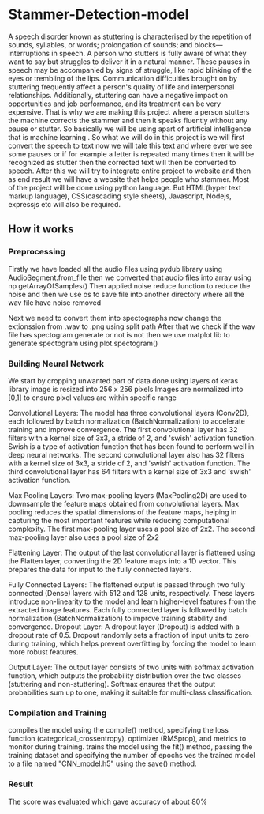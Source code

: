 # Stammer-Detection-model
A speech disorder known as stuttering is characterised by the repetition of sounds, syllables, or words; prolongation of sounds; and blocks—interruptions in speech. A person who stutters is fully aware of what they want to say but struggles to deliver it in a natural manner. These pauses in speech may be accompanied by signs of struggle, like rapid blinking of the eyes or trembling of the lips. Communication difficulties brought on by stuttering frequently affect a person's quality of life and interpersonal relationships. Additionally, stuttering can have a negative impact on opportunities and job performance, and its treatment can be very expensive. That is why we are making this project where a person stutters the machine corrects the stammer and then it speaks fluently without any pause or stutter. So basically we will be using apart of artificial intelligence that is machine learning . So what we will do in this project is we will first convert the speech to text now we will tale this text and where ever we see some pauses or if for example a letter is repeated many times then it will be recognized as stutter then the corrected text will then be converted to speech. After this we will try to integrate entire project to website and then as end result we will have a website that helps people who stammer. Most of the project will be done using python language. But HTML(hyper text markup language), CSS(cascading style sheets), Javascript, Nodejs, expressjs etc will also be required.


## How it works

### Preprocessing

Firstly we have loaded all the audio files using pydub library using AudioSegment.from_file
then we converted that audio files into array using np getArrayOfSamples()
Then applied noise reduce function to reduce the noise
and then we use os to save file into another directory where all the wav file have noise removed

Next we need to convert them into spectographs
now change the extionssion from .wav to .png using split path
After that we check if the wav file has spectogram generate or not is not then we use matplot lib to generate spectogram using plot.spectogram()


### Building Neural Network
We start by cropping unwanted part of data done using layers of keras library
image is resized into 256 x 256 pixels
Images are normalized into [0,1] to ensure pixel values are within specific range

Convolutional Layers:
The model has three convolutional layers (Conv2D), each followed by batch normalization (BatchNormalization) to accelerate training and improve convergence.
The first convolutional layer has 32 filters with a kernel size of 3x3, a stride of 2, and 'swish' activation function. Swish is a type of activation function that has been found to perform well in deep neural networks.
The second convolutional layer also has 32 filters with a kernel size of 3x3, a stride of 2, and 'swish' activation function.
The third convolutional layer has 64 filters with a kernel size of 3x3 and 'swish' activation function.

Max Pooling Layers: Two max-pooling layers (MaxPooling2D) are used to downsample the feature maps obtained from convolutional layers. Max pooling reduces the spatial dimensions of the feature maps, helping in capturing the most important features while reducing computational complexity.
The first max-pooling layer uses a pool size of 2x2.
The second max-pooling layer also uses a pool size of 2x2

Flattening Layer: The output of the last convolutional layer is flattened using the Flatten layer, converting the 2D feature maps into a 1D vector. This prepares the data for input to the fully connected layers.

Fully Connected Layers:
The flattened output is passed through two fully connected (Dense) layers with 512 and 128 units, respectively. These layers introduce non-linearity to the model and learn higher-level features from the extracted image features.
Each fully connected layer is followed by batch normalization (BatchNormalization) to improve training stability and convergence.
Dropout Layer: A dropout layer (Dropout) is added with a dropout rate of 0.5. Dropout randomly sets a fraction of input units to zero during training, which helps prevent overfitting by forcing the model to learn more robust features.

Output Layer: The output layer consists of two units with softmax activation function, which outputs the probability distribution over the two classes (stuttering and non-stuttering). Softmax ensures that the output probabilities sum up to one, making it suitable for multi-class classification.



### Compilation and Training
compiles the model using the compile() method, specifying the loss function (categorical_crossentropy), optimizer (RMSprop), and metrics to monitor during training.
trains the model using the fit() method, passing the training dataset and specifying the number of epochs
ves the trained model to a file named "CNN_model.h5" using the save() method.


### Result
The score was evaluated which gave accuracy of about 80%
